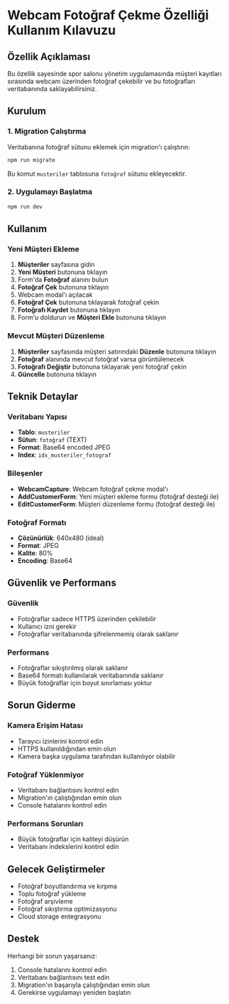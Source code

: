 # Webcam Fotoğraf Çekme Özelliği Kullanım Kılavuzu

## Özellik Açıklaması

Bu özellik sayesinde spor salonu yönetim uygulamasında müşteri kayıtları sırasında webcam üzerinden fotoğraf çekebilir ve bu fotoğrafları veritabanında saklayabilirsiniz.

## Kurulum

### 1. Migration Çalıştırma

Veritabanına fotoğraf sütunu eklemek için migration'ı çalıştırın:

```bash
npm run migrate
```

Bu komut `musteriler` tablosuna `fotoğraf` sütunu ekleyecektir.

### 2. Uygulamayı Başlatma

```bash
npm run dev
```

## Kullanım

### Yeni Müşteri Ekleme

1. **Müşteriler** sayfasına gidin
2. **Yeni Müşteri** butonuna tıklayın
3. Form'da **Fotoğraf** alanını bulun
4. **Fotoğraf Çek** butonuna tıklayın
5. Webcam modal'ı açılacak
6. **Fotoğraf Çek** butonuna tıklayarak fotoğraf çekin
7. **Fotoğrafı Kaydet** butonuna tıklayın
8. Form'u doldurun ve **Müşteri Ekle** butonuna tıklayın

### Mevcut Müşteri Düzenleme

1. **Müşteriler** sayfasında müşteri satırındaki **Düzenle** butonuna tıklayın
2. **Fotoğraf** alanında mevcut fotoğraf varsa görüntülenecek
3. **Fotoğrafı Değiştir** butonuna tıklayarak yeni fotoğraf çekin
4. **Güncelle** butonuna tıklayın

## Teknik Detaylar

### Veritabanı Yapısı

- **Tablo**: `musteriler`
- **Sütun**: `fotoğraf` (TEXT)
- **Format**: Base64 encoded JPEG
- **Index**: `idx_musteriler_fotograf`

### Bileşenler

- **WebcamCapture**: Webcam fotoğraf çekme modal'ı
- **AddCustomerForm**: Yeni müşteri ekleme formu (fotoğraf desteği ile)
- **EditCustomerForm**: Müşteri düzenleme formu (fotoğraf desteği ile)

### Fotoğraf Formatı

- **Çözünürlük**: 640x480 (ideal)
- **Format**: JPEG
- **Kalite**: 80%
- **Encoding**: Base64

## Güvenlik ve Performans

### Güvenlik
- Fotoğraflar sadece HTTPS üzerinden çekilebilir
- Kullanıcı izni gerekir
- Fotoğraflar veritabanında şifrelenmemiş olarak saklanır

### Performans
- Fotoğraflar sıkıştırılmış olarak saklanır
- Base64 formatı kullanılarak veritabanında saklanır
- Büyük fotoğraflar için boyut sınırlaması yoktur

## Sorun Giderme

### Kamera Erişim Hatası
- Tarayıcı izinlerini kontrol edin
- HTTPS kullanıldığından emin olun
- Kamera başka uygulama tarafından kullanılıyor olabilir

### Fotoğraf Yüklenmiyor
- Veritabanı bağlantısını kontrol edin
- Migration'ın çalıştığından emin olun
- Console hatalarını kontrol edin

### Performans Sorunları
- Büyük fotoğraflar için kaliteyi düşürün
- Veritabanı indekslerini kontrol edin

## Gelecek Geliştirmeler

- Fotoğraf boyutlandırma ve kırpma
- Toplu fotoğraf yükleme
- Fotoğraf arşivleme
- Fotoğraf sıkıştırma optimizasyonu
- Cloud storage entegrasyonu

## Destek

Herhangi bir sorun yaşarsanız:
1. Console hatalarını kontrol edin
2. Veritabanı bağlantısını test edin
3. Migration'ın başarıyla çalıştığından emin olun
4. Gerekirse uygulamayı yeniden başlatın 